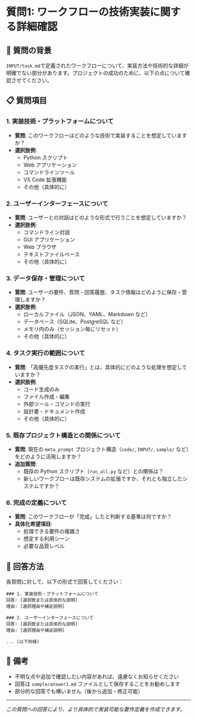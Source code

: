# 質問1: ワークフローの技術実装に関する詳細確認

## 🤔 質問の背景
`INPUT/task.md`で定義されたワークフローについて、実装方法や技術的な詳細が明確でない部分があります。プロジェクトの成功のために、以下の点について確認させてください。

## 📋 質問項目

### 1. 実装技術・プラットフォームについて
- **質問**: このワークフローはどのような技術で実装することを想定していますか？
- **選択肢例**: 
  - Python スクリプト
  - Web アプリケーション
  - コマンドラインツール
  - VS Code 拡張機能
  - その他（具体的に）

### 2. ユーザーインターフェースについて
- **質問**: ユーザーとの対話はどのような形式で行うことを想定していますか？
- **選択肢例**:
  - コマンドライン対話
  - GUI アプリケーション
  - Web ブラウザ
  - テキストファイルベース
  - その他（具体的に）

### 3. データ保存・管理について
- **質問**: ユーザーの要件、質問・回答履歴、タスク情報はどのように保存・管理しますか？
- **選択肢例**:
  - ローカルファイル（JSON、YAML、Markdown など）
  - データベース（SQLite、PostgreSQL など）
  - メモリ内のみ（セッション毎にリセット）
  - その他（具体的に）

### 4. タスク実行の範囲について
- **質問**: 「高優先度タスクの実行」とは、具体的にどのような処理を想定していますか？
- **選択肢例**:
  - コード生成のみ
  - ファイル作成・編集
  - 外部ツール・コマンドの実行
  - 設計書・ドキュメント作成
  - その他（具体的に）

### 5. 既存プロジェクト構造との関係について
- **質問**: 現在の `meta_prompt` プロジェクト構造（`code/`, `INPUT/`, `sample/` など）をどのように活用しますか？
- **追加質問**: 
  - 既存の Python スクリプト（`run_all.py` など）との関係は？
  - 新しいワークフローは既存システムの拡張ですか、それとも独立したシステムですか？

### 6. 完成の定義について
- **質問**: このワークフローが「完成」したと判断する基準は何ですか？
- **具体化希望項目**:
  - 処理できる要件の複雑さ
  - 想定する利用シーン
  - 必要な品質レベル

## 🎯 回答方法
各質問に対して、以下の形式で回答してください：

```
### 1. 実装技術・プラットフォームについて
回答: [選択肢または具体的な説明]
理由: [選択理由や補足説明]

### 2. ユーザーインターフェースについて
回答: [選択肢または具体的な説明]
理由: [選択理由や補足説明]

... (以下同様)
```

## 📝 備考
- 不明な点や追加で確認したい内容があれば、遠慮なくお知らせください
- 回答は `sample/answer1.md` ファイルとして保存することをお勧めします
- 部分的な回答でも構いません（後から追加・修正可能）

---
*この質問への回答により、より具体的で実装可能な要件定義を作成できます。*
